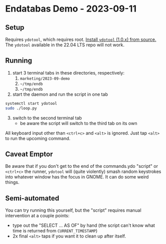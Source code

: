 # Endatabas Demo - 2023-09-11

## Setup

Requires `ydotool`, which requires root.
[Install `ydotool` (1.0.x) from source.](https://askubuntu.com/questions/1413829/how-can-i-install-and-use-the-latest-ydotool-keyboard-automation-tool-working-o)
The `ydotool` available in the 22.04 LTS repo will not work.

## Running

1. start 3 terminal tabs in these directories, respectively:
    1. `marketing/2023-09-demo`
    2. `~/tmp/endb`
    3. `~/tmp/endb`
2. start the daemon and run the script in one tab

```sh
systemctl start ydotool
sudo ./loop.py
```

3. switch to the second terminal tab
    * be aware the script will switch to the third tab on its own

All keyboard input other than `<ctrl+c>` and `<alt>` is ignored.
Just tap `<alt>` to run the upcoming command.

## Caveat Emptor

Be aware that if you don't get to the end of the commands.ydo "script"
or `<ctrl+c>` the runner, `ydotool` will (quite violently) smash random
keystrokes into whatever window has the focus in GNOME.
It can do some weird things.

## Semi-automated

You can try running this yourself,
but the "script" requires manual intervention at a couple points:

* type out the "SELECT ... AS OF" by hand
  (the script can't know what time is returned from `CURRENT_TIMESTAMP`)
* 2x final `<alt>` taps if you want it to clean up after itself.
